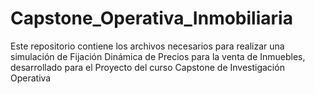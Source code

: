 # Capstone_Operativa_Inmobiliaria
Este repositorio contiene los archivos necesarios para realizar una simulación de Fijación Dinámica de Precios para la venta de Inmuebles, desarrollado para el Proyecto del curso Capstone de Investigación Operativa
